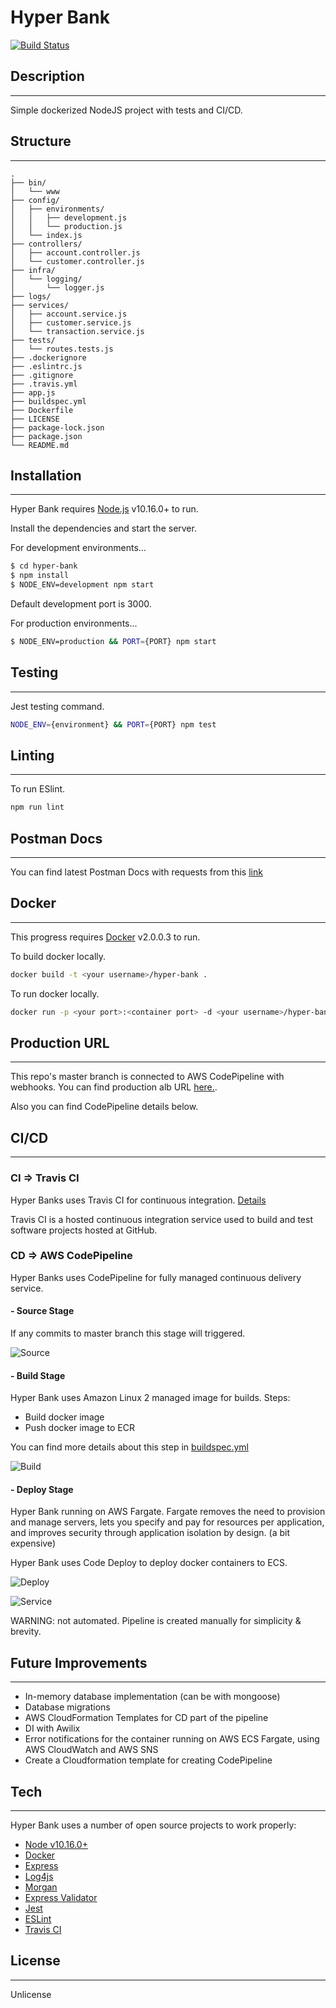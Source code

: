 # Hyper Bank
[![Build Status](https://travis-ci.org/volkancoskun/hyper-bank.svg?branch=master)](https://travis-ci.org/volkancoskun/hyper-bank)

## Description
---

Simple dockerized NodeJS project with tests and CI/CD. 

## Structure
---
```
.
├── bin/
│   └── www
├── config/
│   ├── environments/
│   │   ├── development.js
│   │   └── production.js
│   └── index.js
├── controllers/
│   ├── account.controller.js
│   └── customer.controller.js
├── infra/
│   └── logging/
│       └── logger.js
├── logs/
├── services/
│   ├── account.service.js
│   ├── customer.service.js
│   └── transaction.service.js
├── tests/
│   └── routes.tests.js
├── .dockerignore
├── .eslintrc.js
├── .gitignore
├── .travis.yml
├── app.js
├── buildspec.yml
├── Dockerfile
├── LICENSE
├── package-lock.json
├── package.json
└── README.md
```


## Installation
---
Hyper Bank requires [Node.js](https://nodejs.org/) v10.16.0+ to run.

Install the dependencies and start the server.

For development environments...

```sh
$ cd hyper-bank
$ npm install
$ NODE_ENV=development npm start
```
Default development port is 3000. 

For production environments...

```sh
$ NODE_ENV=production && PORT={PORT} npm start
```

## Testing
---
Jest testing command.

```sh
NODE_ENV={environment} && PORT={PORT} npm test
```

## Linting
---
To run ESlint.

```sh
npm run lint
```

## Postman Docs
---
You can find latest Postman Docs with requests from this [link](https://documenter.getpostman.com/view/7076189/SWT8hfPn?version=latest)


## Docker
---
This progress requires [Docker](https://docs.docker.com/docker-for-mac/install/) v2.0.0.3 to run.

To build docker locally.

```sh
docker build -t <your username>/hyper-bank .  
```
To run docker locally.

```sh
docker run -p <your port>:<container port> -d <your username>/hyper-bank:latest 
```

## Production URL
---
This repo's master branch is connected to AWS CodePipeline with webhooks. You can find production alb URL [here.](http://hyper-bank-lb-1488483883.eu-west-1.elb.amazonaws.com/api/customer/1).

Also you can find CodePipeline details below.

## CI/CD
---
### CI => Travis CI

Hyper Banks uses Travis CI for continuous integration. [Details](https://docs.travis-ci.com/) 

Travis CI is a hosted continuous integration service used to build and test software projects hosted at GitHub.

### CD => AWS CodePipeline

Hyper Banks uses CodePipeline for fully managed continuous delivery service. 

#### - Source Stage 

If any commits to master branch this stage will triggered.

![Source](https://user-images.githubusercontent.com/12251312/73137859-ad389180-406d-11ea-9b23-864f5016b46a.png)

#### - Build Stage 

Hyper Bank uses Amazon Linux 2 managed image for builds.
Steps: 
 - Build docker image
 - Push docker image to ECR

You can find more details about this step in [buildspec.yml](https://github.com/volkancoskun/hyper-bank/blob/master/buildspec.yml)

![Build](https://user-images.githubusercontent.com/12251312/73137858-a9a50a80-406d-11ea-91fd-7d1b0d017fb3.png)

#### - Deploy Stage

Hyper Bank running on AWS Fargate. Fargate removes the need to provision and manage servers, lets you specify and pay for resources per application, and improves security through application isolation by design. (a bit expensive)

Hyper Bank uses Code Deploy to deploy docker containers to ECS. 

![Deploy](https://user-images.githubusercontent.com/12251312/73137856-a578ed00-406d-11ea-880f-6c5f22d05123.png)


![Service](https://user-images.githubusercontent.com/12251312/73137854-9e51df00-406d-11ea-87d1-617c4d046db3.png)


WARNING: not automated. Pipeline is created manually for simplicity & brevity.

## Future Improvements
---
- In-memory database implementation (can be with mongoose)
- Database migrations
- AWS CloudFormation Templates for CD part of the pipeline
- DI with Awilix
- Error notifications for the container running on AWS ECS Fargate, using AWS CloudWatch and AWS SNS
- Create a Cloudformation template for creating CodePipeline


## Tech
---
Hyper Bank uses a number of open source projects to work properly:

- [Node v10.16.0+](http://nodejs.org/)
- [Docker](https://docs.docker.com/)
- [Express](https://npmjs.com/package/express)
- [Log4js](https://www.npmjs.com/package/log4js)
- [Morgan](https://www.npmjs.com/package/morgan)
- [Express Validator](https://www.npmjs.com/package/express-validator)
- [Jest](https://jestjs.io/)
- [ESLint](https://www.npmjs.com/package/eslint)
- [Travis CI](https://travis-ci.org)

## License
----

Unlicense